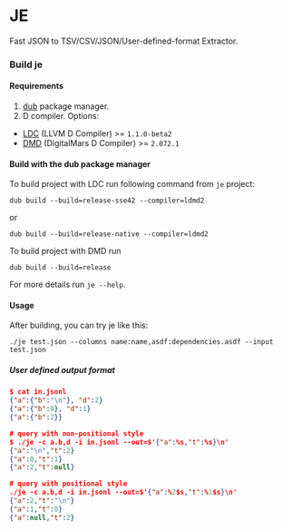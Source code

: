 JE
=====
Fast JSON to TSV/CSV/JSON/User-defined-format Extractor.

### Build je

#### Requirements

1. [dub](https://code.dlang.org/getting_started) package manager.
2. D compiler. Options:
  - [LDC](https://github.com/ldc-developers/ldc) (LLVM D Compiler) >= `1.1.0-beta2`
  - [DMD](http://dlang.org/download.html) (DigitalMars D Compiler) >= `2.072.1`

#### Build with the dub package manager

To build project with LDC run following command from `je` project:
```
dub build --build=release-sse42 --compiler=ldmd2
```
or
```
dub build --build=release-native --compiler=ldmd2
```

To build project with DMD run
```
dub build --build=release
```

For more details run `je --help`.

#### Usage

After building, you can try je like this:
```
./je test.json --columns name:name,asdf:dependencies.asdf --input test.json
```

##### User defined output format
```json
$ cat in.jsonl 
{"a":{"b":"\n"}, "d":2}
{"a":{"b":0}, "d":1}
{"a":{"b":2}}

# query with non-positional style 
$ ./je -c a.b,d -i in.jsonl --out=$'{"a":%s,"t":%s}\n'
{"a":"\n","t":2}
{"a":0,"t":1}
{"a":2,"t":null}

# query with positional style
./je -c a.b,d -i in.jsonl --out=$'{"a":%2$s,"t":%1$s}\n'
{"a":2,"t":"\n"}
{"a":1,"t":0}
{"a":null,"t":2}
```
